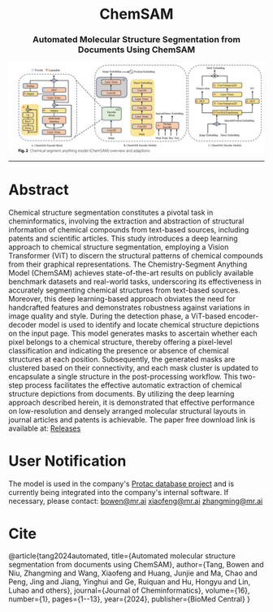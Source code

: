 <h1 align="center">
ChemSAM
</h1>

<h3 align="center">
Automated Molecular Structure Segmentation from Documents Using ChemSAM
</h3> 

<img src="image_ChemSAM.png" align="center">

---

# Abstract
Chemical structure segmentation constitutes a pivotal task in cheminformatics, involving the extraction and abstraction of structural information of chemical compounds from text-based sources, including patents and scientific articles. This study introduces a deep learning approach to chemical structure segmentation, employing a Vision Transformer (ViT) to discern the structural patterns of chemical compounds from their graphical representations. The Chemistry-Segment Anything Model (ChemSAM) achieves state-of-the-art results on publicly available benchmark datasets and real-world tasks, underscoring its effectiveness in accurately segmenting chemical structures from text-based sources. Moreover, this deep learning-based approach obviates the need for handcrafted features and demonstrates robustness against variations in image quality and style. During the detection phase, a ViT-based encoder-decoder model is used to identify and locate chemical structure depictions on the input page. This model generates masks to ascertain whether each pixel belongs to a chemical structure, thereby offering a pixel-level classification and indicating the presence or absence of chemical structures at each position. Subsequently, the generated masks are clustered based on their connectivity, and each mask cluster is updated to encapsulate a single structure in the post-processing workflow. This two-step process facilitates the effective automatic extraction of chemical structure depictions from documents. By utilizing the deep learning approach described herein, it is demonstrated that effective performance on low-resolution and densely arranged molecular structural layouts in journal articles and patents is achievable. The paper free download link is available at: [Releases](https://www.ncbi.nlm.nih.gov/pmc/articles/PMC10935819/)

# User Notification
The model is used in the company's [Protac database project](https://molblock.cn/index.html#/target) and is currently being integrated into the company's internal software. 
If necessary, please contact:
bowen@mr.ai
xiaofeng@mr.ai
zhangming@mr.ai



# Cite
@article{tang2024automated,
  title={Automated molecular structure segmentation from documents using ChemSAM},
  author={Tang, Bowen and Niu, Zhangming and Wang, Xiaofeng and Huang, Junjie and Ma, Chao and Peng, Jing and Jiang, Yinghui and Ge, Ruiquan and Hu, Hongyu and Lin, Luhao and others},
  journal={Journal of Cheminformatics},
  volume={16},
  number={1},
  pages={1--13},
  year={2024},
  publisher={BioMed Central}
}

